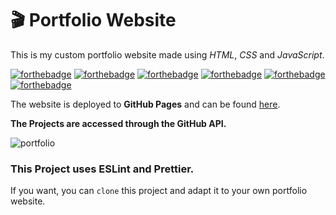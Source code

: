 # :clapper: Portfolio Website

This is my custom portfolio website made using *HTML*, *CSS* and *JavaScript*.

[![forthebadge](https://forthebadge.com/images/badges/built-by-developers.svg)](https://forthebadge.com) [![forthebadge](https://forthebadge.com/images/badges/check-it-out.svg)](https://forthebadge.com) [![forthebadge](https://forthebadge.com/images/badges/built-with-love.svg)](https://forthebadge.com) [![forthebadge](https://forthebadge.com/images/badges/uses-html.svg)](https://forthebadge.com) [![forthebadge](https://forthebadge.com/images/badges/uses-js.svg)](https://forthebadge.com) [![forthebadge](https://forthebadge.com/images/badges/uses-css.svg)](https://forthebadge.com)

The website is deployed to **GitHub Pages** and can be found [here](https://schmelto.github.io/Portfolio/).

**The Projects are accessed through the GitHub API.**

![portfolio](./assets/portfolio.gif)

### This Project uses **ESLint** and **Prettier**.

If you want, you can `clone` this project and adapt it to your own portfolio website.
